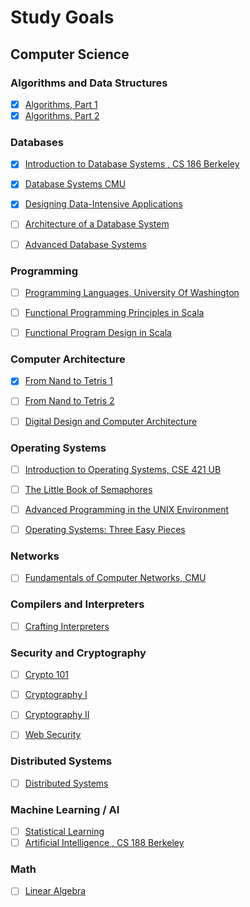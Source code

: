 # Study Goals

## Computer Science

### Algorithms and Data Structures
- [x] [Algorithms, Part 1](https://www.coursera.org/learn/algorithms-part1)
- [x] [Algorithms, Part 2](https://www.coursera.org/learn/algorithms-part2)

### Databases
- [x] [Introduction to Database Systems , CS 186 Berkeley](https://archive.org/details/UCBerkeley_Course_Computer_Science_186)
- [x] [Database Systems CMU](https://15445.courses.cs.cmu.edu/)
- [x] [Designing Data-Intensive Applications](https://dataintensive.net/)
- [ ] [Architecture of a Database System](https://dsf.berkeley.edu/papers/fntdb07-architecture.pdf)
- [ ] [Advanced Database Systems](https://15721.courses.cs.cmu.edu/spring2020/)


### Programming
- [ ] [Programming Languages, University Of Washington](https://www.coursera.org/learn/programming-languages)
- [ ] [Functional Programming Principles in Scala](https://www.coursera.org/learn/progfun1)
- [ ] [Functional Program Design in Scala](https://www.coursera.org/learn/progfun2)


### Computer Architecture
- [x] [From Nand to Tetris 1](https://www.coursera.org/learn/build-a-computer)
- [ ] [From Nand to Tetris 2](https://www.coursera.org/learn/nand2tetris2)
- [ ] [Digital Design and Computer Architecture](https://safari.ethz.ch/digitaltechnik/spring2020/doku.php?id=schedule)


### Operating Systems
- [ ] [Introduction to Operating Systems, CSE 421 UB](https://www.ops-class.org/)
- [ ] [The Little Book of Semaphores](http://greenteapress.com/semaphores/LittleBookOfSemaphores.pdf)
- [ ] [Advanced Programming in the UNIX Environment](https://stevens.netmeister.org/631/)
- [ ] [Operating Systems: Three Easy Pieces](http://pages.cs.wisc.edu/~remzi/OSTEP/)



### Networks
- [ ] [Fundamentals of Computer Networks, CMU](http://ini740.com/F18/)

### Compilers and Interpreters
- [ ] [Crafting Interpreters](http://craftinginterpreters.com/)


### Security and Cryptography
- [ ] [Crypto 101](https://www.crypto101.io/)
- [ ] [Cryptography I](https://www.coursera.org/learn/crypto1)
- [ ] [Cryptography II](https://www.coursera.org/learn/crypto2)
- [ ] [Web Security](https://web.stanford.edu/class/cs253/)


### Distributed Systems
- [ ] [Distributed Systems](https://pdos.csail.mit.edu/6.824/schedule.html)


### Machine Learning / AI
- [ ] [Statistical Learning](https://lagunita.stanford.edu/courses/humanitiessciences/statlearning/winter2016/info)
- [ ] [Artificial Intelligence , CS 188 Berkeley](https://courses.edx.org/courses/BerkeleyX/CS188.1x-4/1T2015/info)

### Math
- [ ] [Linear Algebra](http://immersivemath.com/ila/index.html)

